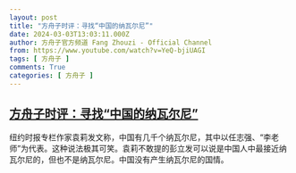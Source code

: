 ```yaml
---
layout: post
title: "方舟子时评：寻找“中国的纳瓦尔尼”"
date: 2024-03-03T13:03:11.000Z
author: 方舟子官方频道 Fang Zhouzi - Official Channel
from: https://www.youtube.com/watch?v=YeQ-bjiUAGI
tags: [ 方舟子 ]
comments: True
categories: [ 方舟子 ]
---
```

<!--1709470991000-->
[方舟子时评：寻找“中国的纳瓦尔尼”](https://www.youtube.com/watch?v=YeQ-bjiUAGI)
------

<div>
纽约时报专栏作家袁莉发文称，中国有几千个纳瓦尔尼，其中以任志强、“李老师”为代表。这种说法极其可笑。袁莉不敢提的彭立发可以说是中国人中最接近纳瓦尔尼的，但也不是纳瓦尔尼。中国没有产生纳瓦尔尼的国情。
</div>
